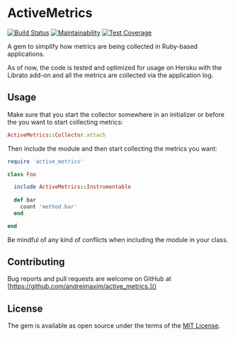 # ActiveMetrics

[![Build Status](https://travis-ci.org/andreimaxim/active_metrics.svg?branch=master)](https://travis-ci.org/andreimaxim/active_metrics)
[![Maintainability](https://api.codeclimate.com/v1/badges/50e30f3b65985e299e9e/maintainability)](https://codeclimate.com/github/andreimaxim/active_metrics/maintainability)
[![Test Coverage](https://api.codeclimate.com/v1/badges/50e30f3b65985e299e9e/test_coverage)](https://codeclimate.com/github/andreimaxim/active_metrics/test_coverage)


A gem to simplify how metrics are being collected in Ruby-based applications.

As of now, the code is tested and optimized for usage on Heroku with the Librato
add-on and all the metrics are collected via the application log.

## Usage

Make sure that you start the collector somewhere in an initializer or before the
you want to start collecting metrics:

```ruby
ActiveMetrics::Collector.attach
```

Then include the module and then start collecting the metrics you want:

```ruby
require 'active_metrics'

class Foo

  include ActiveMetrics::Instrumentable
  
  def bar
    count 'method.bar'
  end

end
```

Be mindful of any kind of conflicts when including the module in your class.

## Contributing

Bug reports and pull requests are welcome on GitHub at [https://github.com/andreimaxim/active_metrics.]()

## License

The gem is available as open source under the terms of the [MIT License](https://opensource.org/licenses/MIT).
